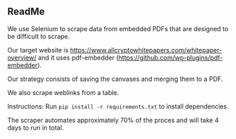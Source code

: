 ## ReadMe

We use Selenium to scrape data from embedded PDFs that are designed to be difficult to scrape.

Our target website is https://www.allcryptowhitepapers.com/whitepaper-overview/ and it uses pdf-embedder (https://github.com/wp-plugins/pdf-embedder).

Our strategy consists of saving the canvases and merging them to a PDF.

We also scrape weblinks from a table.

Instructions:
Run ```pip install -r requirements.txt``` to install dependencies.

The scraper automates approximately 70% of the proces and will take 4 days to run in total.
